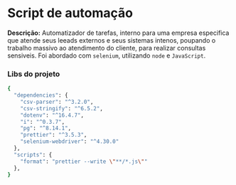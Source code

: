 # Script de automação 

**Descrição:**
Automatizador de tarefas, interno para uma empresa especifica que atende seus leeads externos e seus sistemas intenos, poupando o trabalho massivo ao atendimento do cliente, para realizar consultas sensiveis. Foi abordado com `selenium`, utilizando `node` e `JavaScript`.


### Libs do projeto

```bash
{
  "dependencies": {
    "csv-parser": "^3.2.0",
    "csv-stringify": "^6.5.2",
    "dotenv": "^16.4.7",
    "i": "^0.3.7",
    "pg": "^8.14.1",
    "prettier": "^3.5.3",
    "selenium-webdriver": "^4.30.0"
  },
  "scripts": {
    "format": "prettier --write \"**/*.js\""
  },
}
```